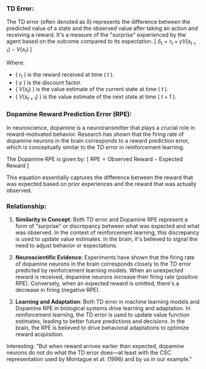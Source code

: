 ### TD Error:

The TD error (often denoted as δ) represents the difference between the predicted value of a state and the observed value after taking an action and receiving a reward. It's a measure of the "surprise" experienced by the agent based on the outcome compared to its expectation.
\[ $\delta_t = r_t + \gamma V(s_{t+1}) - V(s_t)$ \]

Where:
- \( $r_t$ \) is the reward received at time \( t \).
- \( $\gamma$ \) is the discount factor.
- \( $V(s_t)$ \) is the value estimate of the current state at time \( $t$ \).
- \( $V(s_{t+1}$) \) is the value estimate of the next state at time \( $t+1$ \).

### Dopamine Reward Prediction Error (RPE):

In neuroscience, dopamine is a neurotransmitter that plays a crucial role in reward-motivated behavior. Research has shown that the firing rate of dopamine neurons in the brain corresponds to a reward prediction error, which is conceptually similar to the TD error in reinforcement learning.

The Dopamine RPE is given by:
\[ $\text{RPE} = \text{Observed Reward} - \text{Expected Reward}$ \]

This equation essentially captures the difference between the reward that was expected based on prior experiences and the reward that was actually observed.

### Relationship:

1. **Similarity in Concept**: Both TD error and Dopamine RPE represent a form of "surprise" or discrepancy between what was expected and what was observed. In the context of reinforcement learning, this discrepancy is used to update value estimates. In the brain, it's believed to signal the need to adjust behavior or expectations.

2. **Neuroscientific Evidence**: Experiments have shown that the firing rate of dopamine neurons in the brain corresponds closely to the TD error predicted by reinforcement learning models. When an unexpected reward is received, dopamine neurons increase their firing rate (positive RPE). Conversely, when an expected reward is omitted, there's a decrease in firing (negative RPE).

3. **Learning and Adaptation**: Both TD error in machine learning models and Dopamine RPE in biological systems drive learning and adaptation. In reinforcement learning, the TD error is used to update value function estimates, leading to better future predictions and decisions. In the brain, the RPE is believed to drive behavioral adaptations to optimize reward acquisition.

Interesting: "But when reward arrives earlier than expected, dopamine neurons do not do what the TD error does—at least with the CSC representation used by Montague et al. (1996) and by us in our example."

